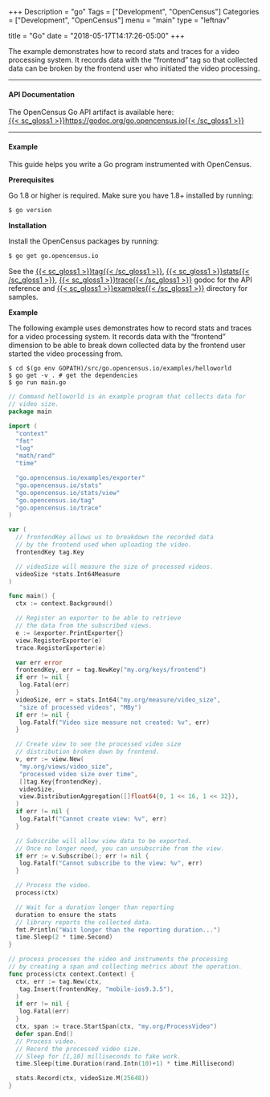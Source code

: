 +++
Description = "go"
Tags = ["Development", "OpenCensus"]
Categories = ["Development", "OpenCensus"]
menu = "main"
type = "leftnav"

title = "Go"
date = "2018-05-17T14:17:26-05:00"
+++

The example demonstrates how to record stats and traces for a video processing system. It records data with the “frontend” tag so that collected data can be broken by the frontend user who initiated the video processing.  

---

#### API Documentation  
The OpenCensus Go API artifact is available here:  
[{{< sc_gloss1 >}}https://godoc.org/go.opencensus.io{{< /sc_gloss1 >}}](https://godoc.org/go.opencensus.io)  

---
#### Example
This guide helps you write a Go program instrumented with OpenCensus.  

**Prerequisites**  

Go 1.8 or higher is required. Make sure you have 1.8+ installed by running:

```bash
$ go version
```  

**Installation**

Install the OpenCensus packages by running:

```bash
$ go get go.opencensus.io
```

See the [{{< sc_gloss1 >}}tag{{< /sc_gloss1 >}}](https://godoc.org/go.opencensus.io/tag), [{{< sc_gloss1 >}}stats{{< /sc_gloss1 >}}](https://godoc.org/go.opencensus.io/stats), [{{< sc_gloss1 >}}trace{{< /sc_gloss1 >}}](https://godoc.org/go.opencensus.io/trace) godoc for the API reference and [{{< sc_gloss1 >}}examples{{< /sc_gloss1 >}}](https://github.com/census-instrumentation/opencensus-go/tree/master/examples) directory for samples.  

**Example**  

The following example uses  demonstrates how to record stats and traces for a video processing system. It records data with the “frontend” dimension to be able to break down collected data by the frontend user started the video processing from.

```
$ cd $(go env GOPATH)/src/go.opencensus.io/examples/helloworld
$ go get -v . # get the dependencies
$ go run main.go
```

``` go
// Command helloworld is an example program that collects data for
// video size.
package main

import (
  "context"
  "fmt"
  "log"
  "math/rand"
  "time"

  "go.opencensus.io/examples/exporter"
  "go.opencensus.io/stats"
  "go.opencensus.io/stats/view"
  "go.opencensus.io/tag"
  "go.opencensus.io/trace"
)

var (
  // frontendKey allows us to breakdown the recorded data
  // by the frontend used when uploading the video.
  frontendKey tag.Key

  // videoSize will measure the size of processed videos.
  videoSize *stats.Int64Measure
)

func main() {
  ctx := context.Background()

  // Register an exporter to be able to retrieve
  // the data from the subscribed views.
  e := &exporter.PrintExporter{}
  view.RegisterExporter(e)
  trace.RegisterExporter(e)

  var err error
  frontendKey, err = tag.NewKey("my.org/keys/frontend")
  if err != nil {
   log.Fatal(err)
  }
  videoSize, err = stats.Int64("my.org/measure/video_size",
   "size of processed videos", "MBy")
  if err != nil {
   log.Fatalf("Video size measure not created: %v", err)
  }

  // Create view to see the processed video size
  // distribution broken down by frontend.
  v, err := view.New(
   "my.org/views/video_size",
   "processed video size over time",
   []tag.Key{frontendKey},
   videoSize,
   view.DistributionAggregation([]float64{0, 1 << 16, 1 << 32}),
  )
  if err != nil {
   log.Fatalf("Cannot create view: %v", err)
  }

  // Subscribe will allow view data to be exported.
  // Once no longer need, you can unsubscribe from the view.
  if err := v.Subscribe(); err != nil {
   log.Fatalf("Cannot subscribe to the view: %v", err)
  }

  // Process the video.
  process(ctx)

  // Wait for a duration longer than reporting
  duration to ensure the stats
  // library reports the collected data.
  fmt.Println("Wait longer than the reporting duration...")
  time.Sleep(2 * time.Second)
}

// process processes the video and instruments the processing
// by creating a span and collecting metrics about the operation.
func process(ctx context.Context) {
  ctx, err := tag.New(ctx,
   tag.Insert(frontendKey, "mobile-ios9.3.5"),
  )
  if err != nil {
   log.Fatal(err)
  }
  ctx, span := trace.StartSpan(ctx, "my.org/ProcessVideo")
  defer span.End()
  // Process video.
  // Record the processed video size.
  // Sleep for [1,10] milliseconds to fake work.
  time.Sleep(time.Duration(rand.Intn(10)+1) * time.Millisecond)

  stats.Record(ctx, videoSize.M(25648))
}
```
